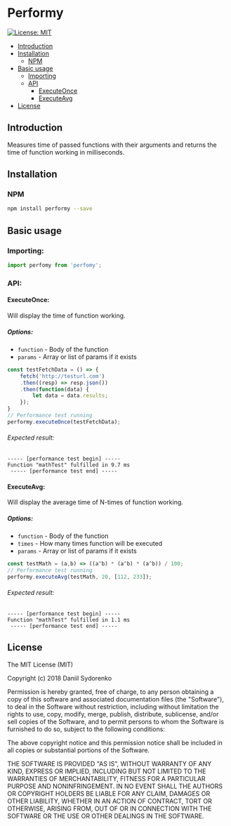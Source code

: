 Performy
========

[![License: MIT](https://img.shields.io/badge/License-MIT-yellow.svg)](https://opensource.org/licenses/MIT)

- [Introduction](#introduction)
- [Installation](#installation)
    - [NPM](#npm)
- [Basic usage](#basic-usage)
    - [Importing](#import-module)
    - [API](#api)
        - [ExecuteOnce](#executeonce)
        - [ExecuteAvg](#executeavg)
- [License](#license)

## Introduction
Measures time of passed functions with their arguments and returns the time of function working in milliseconds.

## Installation
### NPM
```bash
npm install performy --save
```
## Basic usage
### Importing: 

```javascript
import perfomy from 'perfomy';
```

### API:
#### ExecuteOnce:
Will display the time of function working.

##### Options:
* `function` - Body of the function
* `params` - Array or list of params if it exists

```javascript
const testFetchData = () => {
    fetch('http://testurl.com')
    .then((resp) => resp.json())
    .then(function(data) {
        let data = data.results;
    });
}
// Performance test running
performy.executeOnce(testFetchData);
```
###### Expected result:

```text
----- [performance test begin] -----
Function "mathTest" fulfilled in 9.7 ms
 ----- [performance test end] -----
```

#### ExecuteAvg:
Will display the average time of N-times of function working.

##### Options:
* `function` - Body of the function
* `times` - How many times function will be executed
* `params` - Array or list of params if it exists

```javascript
const testMath = (a,b) => ((a^b) * (a^b) * (a^b)) / 100;
// Performance test running
performy.executeAvg(testMath, 20, [112, 233]);
```
###### Expected result:

```text
----- [performance test begin] -----
Function "mathTest" fulfilled in 1.1 ms
 ----- [performance test end] -----
```
License
-------

The MIT License (MIT)

Copyright (c) 2018 Daniil Sydorenko

Permission is hereby granted, free of charge, to any person obtaining a copy of this software and associated
documentation files (the "Software"), to deal in the Software without restriction, including without limitation
the rights to use, copy, modify, merge, publish, distribute, sublicense, and/or sell copies of the Software,
and to permit persons to whom the Software is furnished to do so, subject to the following conditions:

The above copyright notice and this permission notice shall be included in all copies or substantial
portions of the Software.

THE SOFTWARE IS PROVIDED "AS IS", WITHOUT WARRANTY OF ANY KIND, EXPRESS OR IMPLIED, INCLUDING BUT NOT LIMITED
TO THE WARRANTIES OF MERCHANTABILITY, FITNESS FOR A PARTICULAR PURPOSE AND NONINFRINGEMENT. IN NO EVENT SHALL
THE AUTHORS OR COPYRIGHT HOLDERS BE LIABLE FOR ANY CLAIM, DAMAGES OR OTHER LIABILITY, WHETHER IN AN ACTION OF
CONTRACT, TORT OR OTHERWISE, ARISING FROM, OUT OF OR IN CONNECTION WITH THE SOFTWARE OR THE USE OR OTHER
DEALINGS IN THE SOFTWARE.
